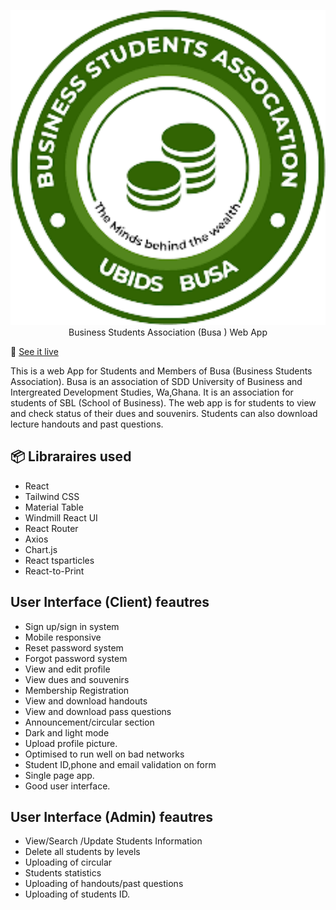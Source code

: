 <p align="center">
    <a href="#">
      <img alt="Busa Logo" width="600" src="/public/logo.png">
    </a><br>
    Business Students Association (Busa ) Web App
</p>

🚀 [See it live]()

This is a web App for Students and Members of Busa (Business Students Association). Busa is an association of SDD University of Business and Intergreated Development Studies, Wa,Ghana. It is an association for students of SBL (School of Business). The web app is for students to view and check status of their dues and souvenirs. Students can also download lecture handouts and past questions.

## 📦 Libraraires used

- React
- Tailwind CSS
- Material Table
- Windmill React UI
- React Router
- Axios
- Chart.js
- React tsparticles
- React-to-Print

## User Interface (Client) feautres

- Sign up/sign in system
- Mobile responsive
- Reset password system
- Forgot password system
- View and edit profile
- View dues and souvenirs
- Membership Registration
- View and download handouts
- View and download pass questions
- Announcement/circular section
- Dark and light mode
- Upload profile picture.
- Optimised to run well on bad networks
- Student ID,phone and email validation on form
- Single page app.
- Good user interface.

## User Interface (Admin) feautres

- View/Search /Update Students Information
- Delete all students by levels
- Uploading of circular
- Students statistics
- Uploading of handouts/past questions
- Uploading of students ID.
